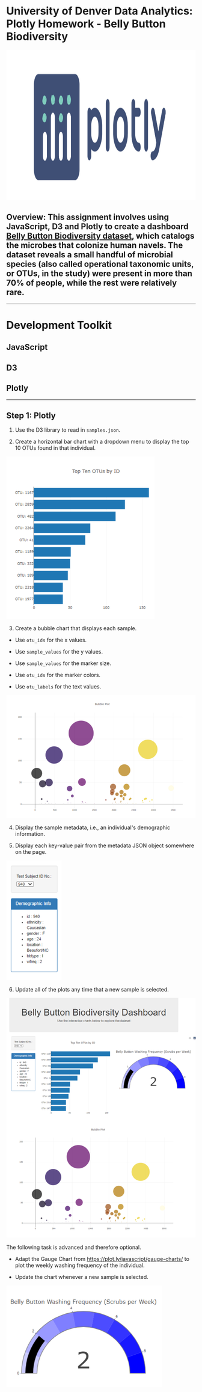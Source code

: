 # University of Denver Data Analytics: Plotly Homework - Belly Button Biodiversity
<p align="center">
<img width="900" height="400" src="Images/plotly.png">
</p>


## Overview: This assignment involves using JavaScript, D3 and Plotly to create a dashboard [Belly Button Biodiversity dataset](http://robdunnlab.com/projects/belly-button-biodiversity/), which catalogs the microbes that colonize human navels. The dataset reveals a small handful of microbial species (also called operational taxonomic units, or OTUs, in the study) were present in more than 70% of people, while the rest were relatively rare.
---
# Development Toolkit
## JavaScript
## D3
## Plotly
---
## Step 1: Plotly

1. Use the D3 library to read in `samples.json`.

2. Create a horizontal bar chart with a dropdown menu to display the top 10 OTUs found in that individual.


  ![bar Chart](Images/bar_chart.png)

3. Create a bubble chart that displays each sample.

* Use `otu_ids` for the x values.

* Use `sample_values` for the y values.

* Use `sample_values` for the marker size.

* Use `otu_ids` for the marker colors.

* Use `otu_labels` for the text values.

![Bubble Chart](Images/bubble_chart.png)

4. Display the sample metadata, i.e., an individual's demographic information.

5. Display each key-value pair from the metadata JSON object somewhere on the page.

![hw](Images/demographics.png)

6. Update all of the plots any time that a new sample is selected.



![hw](Images/dash.png)


The following task is advanced and therefore optional.

* Adapt the Gauge Chart from <https://plot.ly/javascript/gauge-charts/> to plot the weekly washing frequency of the individual.



* Update the chart whenever a new sample is selected.

![Weekly Washing Frequency Gauge](Images/gauge_chart.png)


